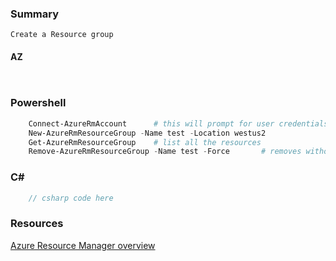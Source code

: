 ### Summary
    Create a Resource group
#### AZ
```console
    
```
### Powershell
```powershell
    Connect-AzureRmAccount      # this will prompt for user credentials if not logged in already
    New-AzureRmResourceGroup -Name test -Location westus2   
    Get-AzureRmResourceGroup    # list all the resources
    Remove-AzureRmResourceGroup -Name test -Force       # removes without prompt.
```
### C#
```csharp
    // csharp code here

```


### Resources
[Azure Resource Manager overview](https://docs.microsoft.com/en-us/azure/azure-resource-manager/resource-group-overview)
